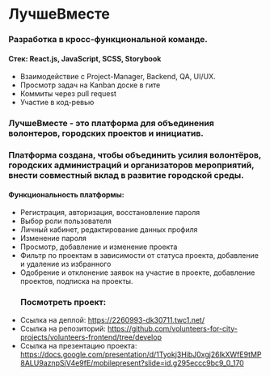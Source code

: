 # ЛучшеВместе
### Разработка в кросс-функциональной команде. 
#### Cтек: React.js, JavaScript, SCSS, Storybook
- Взаимодействие с Project-Manager, Backend, QA, UI/UX.
- Просмотр задач на Kanban доске в гите
- Коммиты через pull request
- Участие в код-ревью 
### ЛучшеВместе - это платформа для объединения волонтеров, городских проектов и инициатив.
### Платформа создана, чтобы объединить усилия волонтёров, городских администраций и организаторов мероприятий, внести совместный вклад в развитие городской среды.
#### Функциональность платформы: 
- Регистрация, авторизация, восстановление пароля
- Выбор роли пользователя
- Личный кабинет, редактирование данных профиля
- Изменение пароля
- Просмотр, добавление и изменение проекта
- Фильтр по проектам в зависимости от статуса проекта, добавление и удаление из избранного
- Одобрение и отклонение заявок на участие в проекте, добавление проектов, подписка на проекты.
  ### Посмотреть проект:
- Ссылка на деплой: https://2260993-dk30711.twc1.net/
- Ссылка на репозиторий: https://github.com/volunteers-for-city-projects/volunteers-frontend/tree/develop
- Ссылка на презентацию проекта: https://docs.google.com/presentation/d/1Tyokj3HibJ0xgj26lkXWfE9tMP8ALU9aznpSjV4e9fE/mobilepresent?slide=id.g295eccc9bc9_0_170
